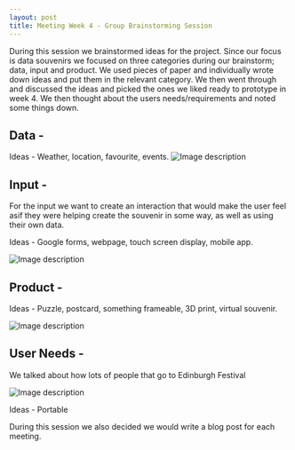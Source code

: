 ```yaml
---
layout: post
title: Meeting Week 4 - Group Brainstorming Session
---
```




During this session we brainstormed ideas for the project. Since our focus is data souvenirs we focused on three categories during our brainstorm; data, input and product. We used pieces of paper and individually wrote down ideas and put them in the relevant category. We then went through and discussed the ideas and picked the ones we liked ready to prototype in week 4. We then thought about the users needs/requirements and noted some things down.


## Data -
Ideas - Weather, location, favourite, events.
![Image description](/dwd-project/img/IMG_0617.JPG "icon")


## Input -
For the input we want to create an interaction that would make the user feel asif they were helping create the souvenir in some way, as well as using their own data.

Ideas - Google forms, webpage, touch screen display, mobile app. 

![Image description](/dwd-project/img/IMG_0618.JPG "icon")


## Product - 

Ideas - Puzzle, postcard, something frameable, 3D print, virtual souvenir.

![Image description](/dwd-project/img/IMG_0616.JPG "icon")


## User Needs - 
We talked about how lots of people that go to Edinburgh Festival 

![Image description](/dwd-project/img/IMG_0620.JPG "icon")

Ideas - Portable


During this session we also decided we would write a blog post for each meeting. 
